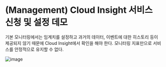 # (Management) Cloud Insight 서비스 신청 및 설정 데모
기본 모니터링에서는 임계치를 설정하고 과거의 데이터, 이벤트에 대한 히스토리 등이 제공되지 않기 때문에 Cloud Insight에서 확인을 해야 한다. 모니터링 지표만으로 서비스를 안정적으로 유지할 수 없다.

![image](https://github.com/leeedohyun/NCP-WIL/assets/116694226/df6270a1-d024-488a-bee1-1c35d2eb1dc9)